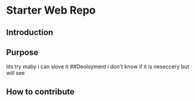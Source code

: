 # Starter Web Repo

## Introduction

## Purpose
 lits try maby i can slove it
##Deoloyment
i don't know if it is neseccery but will see

## How to contribute
